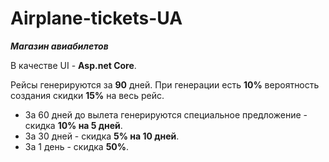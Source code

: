 # Airplane-tickets-UA
***Магазин авиабилетов***

В качестве UI - **Asp.net Core**.

Рейсы генерируются за **90** дней. 
При генерации есть **10%** вероятность создания скидки **15%** на весь рейс. 
- За 60 дней до вылета генерируются специальное предложение - скидка **10% на 5 дней**. 
- За 30 дней - скидка **5% на 10 дней**. 
- За 1 день - скидка **50%**.
